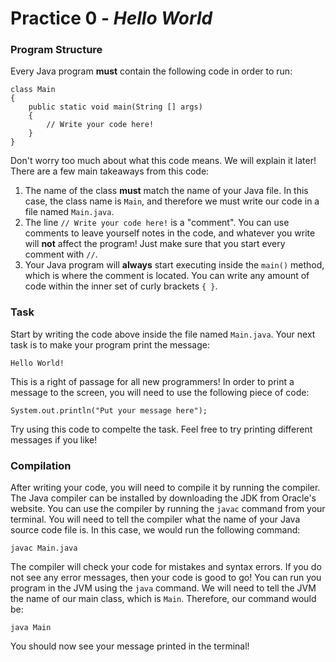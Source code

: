 # Practice 0 - *Hello World*

### Program Structure

Every Java program **must** contain the following code in order to run:

```
class Main
{
	public static void main(String [] args)
	{
		// Write your code here!
	}
}
```

Don't worry too much about what this code means.  We will explain it later!  There are a few main takeaways from this code:

1. The name of the class **must** match the name of your Java file.  In this case, the class name is `Main`, and therefore we must write our code in a file named `Main.java`.
3. The line `// Write your code here!` is a "comment".  You can use comments to leave yourself notes in the code, and whatever you write will **not** affect the program!  Just make sure that you start every comment with `//`.
2. Your Java program will **always** start executing inside the `main()` method, which is where the comment is located.  You can write any amount of code within the inner set of curly brackets `{ }`.

### Task
Start by writing the code above inside the file named `Main.java`.  Your next task is to make your program print the message:

```
Hello World!
```

This is a right of passage for all new programmers!  In order to print a message to the screen, you will need to use the following piece of code:

```
System.out.println("Put your message here");
```

Try using this code to compelte the task.  Feel free to try printing different messages if you like!

### Compilation

After writing your code, you will need to compile it by running the compiler.  The Java compiler can be installed by downloading the JDK from Oracle's website.  You can use the compiler by running the `javac` command from your terminal.  You will need to tell the compiler what the name of your Java source code file is.  In this case, we would run the following command:

```
javac Main.java
```

The compiler will check your code for mistakes and syntax errors.  If you do not see any error messages, then your code is good to go!  You can run you program in the JVM using the `java` command.  We will need to tell the JVM the name of our main class, which is `Main`.  Therefore, our command would be:

```
java Main
```

You should now see your message printed in the terminal!
